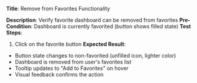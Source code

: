 **Title**: Remove from Favorites Functionality

**Description**: Verify favorite dashboard can be removed from favorites
**Pre-Condition**: Dashboard is currently favorited (button shows filled state)
**Test Steps**:
1. Click on the favorite button
**Expected Result**:
- Button state changes to non-favorited (unfilled icon, lighter color)
- Dashboard is removed from user's favorites list
- Tooltip updates to "Add to Favorites" on hover
- Visual feedback confirms the action